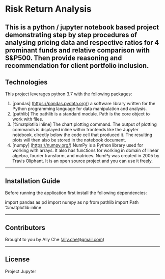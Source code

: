 # Risk Return Analysis

This is a python / jupyter notebook based project demonstrating step by step procedures of analysing pricing data and respective ratios for 4 prominant funds and relative comparison with S&P500. Then provide reasoning and recommendation for client portfolio inclusion.
---

## Technologies

This project leverages python 3.7 with the following packages:

1. [pandas] (https://pandas.pydata.org/) a software library written for the Python programming language for data manipulation and analysis. 
2. [pathlib] The pathlib is a standard module. Path is the core object to work with files.
3. [%matplotlib inline] The chart plotting command. The output of plotting commands is displayed inline within frontends like the Jupyter notebook, directly below the code cell that produced it. The resulting plots will then also be stored in the notebook document.
4. [numpy] (https://numpy.org/) NumPy is a Python library used for working with arrays. It also has functions for working in domain of linear algebra, fourier transform, and matrices. NumPy was created in 2005 by Travis Oliphant. It is an open source project and you can use it freely.

---

## Installation Guide

Before running the application first install the following dependencies:

import pandas as pd
import numpy as np
from pathlib import Path
%matplotlib inline

---

## Contributors

Brought to you by Ally Che (ally.che@gmail.com)

---

## License
Project Jupyter